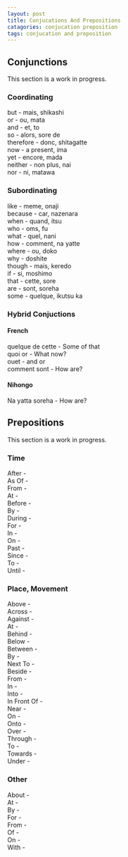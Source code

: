 ```yaml
---
layout: post
title: Conjucations And Prepositions
catagories: conjucation preposition
tags: conjucation and preposition
---
```

## Conjunctions
This section is a work in progress.

### Coordinating
but - mais, shikashi<br />
or - ou, mata<br />
and - et, to<br />
so - alors, sore de<br />
therefore - donc, shitagatte<br />
now - a present, ima<br />
yet - encore, mada<br />
neither - non plus, nai<br />
nor - ni, matawa<br />

### Subordinating
like - meme, onaji<br />
because - car, nazenara<br />
when - quand, itsu<br />
who - oms, fu<br />
what - quel, nani<br />
how - comment, na yatte<br />
where - ou, doko<br />
why - doshite<br />
though - mais, keredo<br />
if - si, moshimo<br />
that - cette, sore<br />
are - sont, soreha<br />
some - quelque, ikutsu ka<br />

### Hybrid Conjuctions

#### French
quelque de cette - Some of that<br />
quoi or - What now?<br />
ouet - and or<br />
comment sont - How are?<br />

#### Nihongo
Na yatta soreha - How are?<br />

## Prepositions
This section is a work in progress.

### Time
After - <br />
As Of - <br />
From - <br />
At - <br />
Before - <br />
By - <br />
During - <br />
For - <br />
In - <br />
On - <br />
Past - <br />
Since - <br />
To - <br />
Until - <br />

### Place, Movement
Above - <br />
Across - <br />
Against - <br />
At - <br />
Behind - <br />
Below - <br />
Between - <br />
By - <br />
Next To - <br />
Beside - <br />
From - <br />
In - <br />
Into - <br />
In Front Of - <br />
Near - <br />
On - <br />
Onto - <br />
Over - <br />
Through - <br />
To - <br />
Towards - <br />
Under - <br />

### Other
About - <br />
At - <br />
By - <br />
For - <br />
From - <br />
Of - <br />
On - <br />
With - <br />
